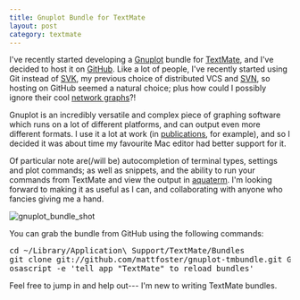 ```yaml
--- 
title: Gnuplot Bundle for TextMate
layout: post
category: textmate
---
```

I've recently started developing a [Gnuplot](http://www.gnuplot.info/ "gnuplot homepage") bundle for [TextMate](http://macromates.com/ "TextMate — The Missing Editor for Mac OS X"), and I've decided to host it on [GitHub](http://github.com/ "Secure Git hosting and collaborative development &mdash; GitHub"). Like a lot of people, I've recently started using Git instead of [SVK](http://svk.bestpractical.com/ "HomePage - SVK Wiki"), my previous choice of distributed VCS and [SVN](http://subversion.tigris.org/ "subversion.tigris.org"), so hosting on GitHub seemed a natural choice; plus how could I possibly ignore their cool [network graphs](http://github.com/Caged/gitnub/network)?! 

Gnuplot is an incredibly versatile and complex piece of graphing software which runs on a lot of different platforms, and can output even more different formats. I use it a lot at work (in [publications](http://files.my-mili.eu/interp_rev.pdf), for example), and so I decided it was about time my favourite Mac editor had better support for it. 

Of particular note are(/will be) autocompletion of terminal types, settings and plot commands; as well as snippets, and the ability to run your commands from TextMate and view the output in [aquaterm](http://sourceforge.net/projects/aquaterm/ "SourceForge.net: AquaTerm (Mac OS X graphics terminal)"). I'm looking forward to making it as useful as I can, and collaborating with anyone who fancies giving me a hand.

![gnuplot_bundle_shot](http://files.my-mili.eu/2008-04-18_gnuplot_bundle_shot1.jpg)

You can grab the bundle from GitHub using the following commands:

<pre>
cd ~/Library/Application\ Support/TextMate/Bundles
git clone git://github.com/mattfoster/gnuplot-tmbundle.git Gnuplot.tmbundle
osascript -e 'tell app "TextMate" to reload bundles'
</pre>

Feel free to jump in and help out--- I'm new to writing TextMate bundles.
